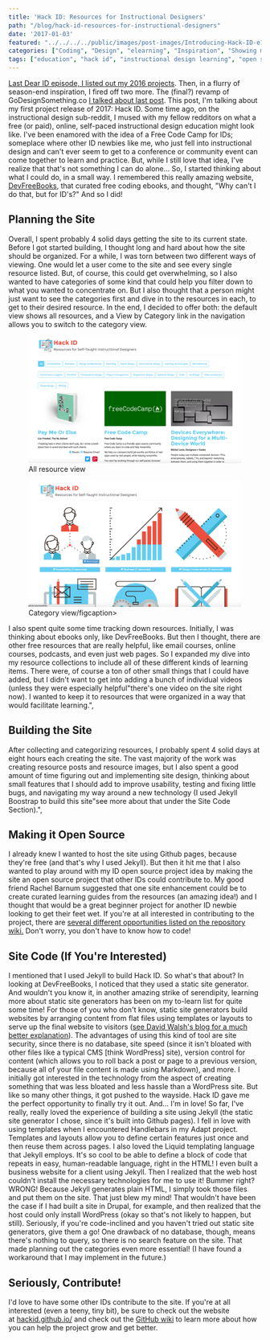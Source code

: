```yaml
---
title: 'Hack ID: Resources for Instructional Designers'
path: "/blog/hack-id-resources-for-instructional-designers"
date: '2017-01-03'
featured: "../../../../public/images/post-images/Introducing-Hack-ID-e1483172041420.png"
categories: ["Coding", "Design", "elearning", "Inspiration", "Showing my Work"]
tags: ["education", "hack id", "instructional design learning", "open source", "portfolio work", "project"]
---
```


[Last Dear ID episode, I listed out my 2016 projects](http://www.knanthony.com/blog/dearid-season-2-wrap-up/). Then, in a flurry of season-end inspiration, I fired off two more. The (final?) revamp of GoDesignSomething.co [I talked about last post](http://www.knanthony.com/blog/go-design-something-the-final-incarnation/). This post, I'm talking about my first project release of 2017: Hack ID. Some time ago, on the instructional design sub-reddit, I mused with my fellow redditors on what a free (or paid), online, self-paced instructional design education might look like. I've been enamored with the idea of a Free Code Camp for IDs; someplace where other ID newbies like me, who just fell into instructional design and can't ever seem to get to a conference or community event can come together to learn and practice. But, while I still love that idea, I've realize that that's not something I can do alone... So, I started thinking about what I could do, in a small way. I remembered this really amazing website, [DevFreeBooks](https://devfreebooks.github.io/), that curated free coding ebooks, and thought, "Why can't I do that, but for ID's?" And so I did!

## Planning the Site

Overall, I spent probably 4 solid days getting the site to its current state. Before I got started building, I thought long and hard about how the site should be organized. For a while, I was torn between two different ways of viewing. One would let a user come to the site and see every single resource listed. But, of course, this could get overwhelming, so I also wanted to have categories of some kind that could help you filter down to what you wanted to concentrate on. But I also thought that a person might just want to see the categories first and dive in to the resources in each, to get to their desired resource. In the end, I decided to offer both: the default view shows all resources, and a View by Category link in the navigation allows you to switch to the category view.

<figure>
  <img src="../../../../public/images/post-images/Screen-Shot-2017-01-03-at-10.49.52-AM.png" alt="hack id screenshot" />
  <figcaption>All resource view</figcaption>
</figure>

<figure>
  <img src="../../../../public/images/post-images/Screen-Shot-2017-01-03-at-10.50.05-AM.png" alt="hack id screenshot" />
  <figcaption>Category view/figcaption>
</figure>

I also spent quite some time tracking down resources. Initially, I was thinking about ebooks only, like DevFreeBooks. But then I thought, there are other free resources that are really helpful, like email courses, online courses, podcasts, and even just web pages. So I expanded my dive into my resource collections to include all of these different kinds of learning items. There were, of course a ton of other small things that I could have added, but I didn't want to get into adding a bunch of individual videos (unless they were especially helpful"there's one video on the site right now). I wanted to keep it to resources that were organized in a way that would facilitate learning.",

## Building the Site

After collecting and categorizing resources, I probably spent 4 solid days at eight hours each creating the site. The vast majority of the work was creating resource posts and resource images, but I also spent a good amount of time figuring out and implementing site design, thinking about small features that I should add to improve usability, testing and fixing little bugs, and navigating my way around a new technology (I used Jekyll Boostrap to build this site"see more about that under the Site Code Section).",

## Making it Open Source

I already knew I wanted to host the site using Github pages, because they're free (and that's why I used Jekyll). But then it hit me that I also wanted to play around with my ID open source project idea by making the site an open source project that other IDs could contribute to. My good friend Rachel Barnum suggested that one site enhancement could be to create curated learning guides from the resources (an amazing idea!) and I thought that would be a great beginner project for another ID newbie looking to get their feet wet. If you're at all interested in contributing to the project, there are [several different opportunities listed on the repository wiki.](https://github.com/hackid/hackid.github.io/wiki) Don't worry, you don't have to know how to code!

## Site Code (If You're Interested)

I mentioned that I used Jekyll to build Hack ID. So what's that about? In looking at DevFreeBooks, I noticed that they used a static site generator. And wouldn't you know it, in another amazing strike of serendipity, learning more about static site generators has been on my to-learn list for quite some time! For those of you who don't know, static site generators build websites by arranging content from flat files using templates or layouts to serve up the final website to visitors ([see David Walsh's blog for a much better explanation](https://davidwalsh.name/introduction-static-site-generators)). The advantages of using this kind of tool are site security, since there is no database, site speed (since it isn't bloated with other files like a typical CMS [think WordPress] site), version control for content (which allows you to roll back a post or page to a previous version, because all of your file content is made using Markdown), and more. I initially got interested in the technology from the aspect of creating something that was less bloated and less hassle than a WordPress site. But like so many other things, it got pushed to the wayside. Hack ID gave me the perfect opportunity to finally try it out. And... I'm in love! So far, I've really, really loved the experience of building a site using Jekyll (the static site generator I chose, since it's built into Github pages). I fell in love with using templates when I encountered Handlebars in my Adapt project. Templates and layouts allow you to define certain features just once and then reuse them across pages. I also loved the Liquid templating language that Jekyll employs. It's so cool to be able to define a block of code that repeats in easy, human-readable language, right in the HTML! I even built a business website for a client using Jekyll. Then I realized that the web host couldn't install the necessary technologies for me to use it! Bummer right? WRONG! Because Jekyll generates plain HTML, I simply took those files and put them on the site. That just blew my mind! That wouldn't have been the case if I had built a site in Drupal, for example, and then realized that the host could only install WordPress (okay so that's not likely to happen, but still). Seriously, if you're code-inclined and you haven't tried out static site generators, give them a go! One drawback of no database, though, means there's nothing to query, so there is no search feature on the site. That made planning out the categories even more essential! (I have found a workaround that I may implement in the future.)

## Seriously, Contribute!

I'd love to have some other IDs contribute to the site. If you're at all interested (even a teeny, tiny bit), be sure to check out the website at [hackid.github.io/](https://hackid.github.io/) and check out the [GitHub wiki](https://github.com/hackid/hackid.github.io/wiki) to learn more about how you can help the project grow and get better.

